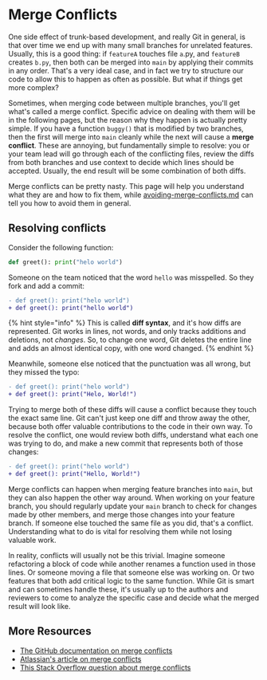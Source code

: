 # Merge Conflicts

One side effect of trunk-based development, and really Git in general, is that over time we end up with many small branches for unrelated features. Usually, this is a good thing: if `featureA` touches file `a`.py, and `featureB` creates `b.py`, then both can be merged into `main` by applying their commits in any order. That's a very ideal case, and in fact we try to structure our code to allow this to happen as often as possible. But what if things get more complex?

Sometimes, when merging code between multiple branches, you'll get what's called a merge conflict. Specific advice on dealing with them will be in the following pages, but the reason why they happen is actually pretty simple. If you have a function `buggy()` that is modified by two branches, then the first will merge into `main` cleanly while the next will cause a **merge conflict**. These are annoying, but fundamentally simple to resolve: you or your team lead will go through each of the conflicting files, review the diffs from both branches and use context to decide which lines should be accepted. Usually, the end result will be some combination of both diffs.

Merge conflicts can be pretty nasty. This page will help you understand what they are and how to fix them, while [avoiding-merge-conflicts.md](../../writing-code/advanced-git-github/avoiding-merge-conflicts.md "mention") can tell you how to avoid them in general.

## Resolving conflicts

Consider the following function:

```python
def greet(): print("helo world")
```

Someone on the team noticed that the word `hello` was misspelled. So they fork and add a commit:

```diff
- def greet(): print("helo world")
+ def greet(): print("hello world")
```

{% hint style="info" %}
This is called **diff syntax**, and it's how diffs are represented. Git works in lines, not words, and only tracks additions and deletions, not _changes_. So, to change one word, Git deletes the entire line and adds an almost identical copy, with one word changed.
{% endhint %}

Meanwhile, someone else noticed that the punctuation was all wrong, but they missed the typo:

```diff
- def greet(): print("helo world")
+ def greet(): print("Helo, World!")
```

Trying to merge both of these diffs will cause a conflict because they touch the exact same line. Git can't just keep one diff and throw away the other, because both offer valuable contributions to the code in their own way. To resolve the conflict, one would review both diffs, understand what each one was trying to do, and make a new commit that represents both of those changes:

```diff
- def greet(): print("helo world")
+ def greet(): print("Hello, World!")
```

Merge conflicts can happen when merging feature branches into `main`, but they can also happen the other way around. When working on your feature branch, you should regularly update your `main` branch to check for changes made by other members, and merge those changes into your feature branch. If someone else touched the same file as you did, that's a conflict. Understanding what to do is vital for resolving them while not losing valuable work.

In reality, conflicts will usually not be this trivial. Imagine someone refactoring a block of code while another renames a function used in those lines. Or someone moving a file that someone else was working on. Or two features that both add critical logic to the same function. While Git is smart and can sometimes handle these, it's usually up to the authors and reviewers to come to analyze the specific case and decide what the merged result will look like.

## More Resources

* [The GitHub documentation on merge conflicts](https://docs.github.com/en/pull-requests/collaborating-with-pull-requests/addressing-merge-conflicts/about-merge-conflicts)
* [Atlassian's article on merge conflicts](https://www.atlassian.com/git/tutorials/using-branches/merge-conflicts)
* [This Stack Overflow question about merge conflicts](https://stackoverflow.com/questions/24852116/what-exactly-is-a-merge-conflict)
